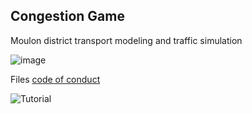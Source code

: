 ## Congestion Game
Moulon district transport modeling and traffic simulation

![image](https://user-images.githubusercontent.com/72650161/105868306-57872400-5ff6-11eb-9796-d487fb2eb0d1.png)

Files [code of conduct](https://github.com/files-community/files-uwp/blob/master/CODE_OF_CONDUCT.md)

![Tutorial](https://youtube.com)

